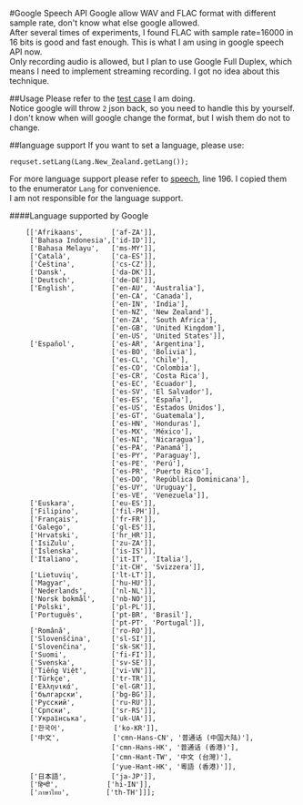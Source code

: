#Google Speech API
Google allow WAV and FLAC format with different sample rate, don't know what else google allowed.  
After several times of experiments, I found FLAC with sample rate=16000 in 16 bits is good and fast enough. This is what I am using in google speech API now.  
Only recording audio is allowed, but I plan to use Google Full Duplex, which means I need to implement streaming recording. I got no idea about this technique.  



##Usage
Please refer to the [test case](https://github.com/Rugal/oral-programming/blob/master/google-speech/src/test/java/ga/rugal/googlespeech/request/RequesterTest.java#L37) I am doing.  
Notice google will throw `2` json back, so you need to handle this by yourself.  
I don't know when will google change the format, but I wish them do not to change.  


##language support
If you want to set a language, please use:  
    
    requset.setLang(Lang.New_Zealand.getLang());

For more language support please refer to [speech](https://www.google.com/intl/en/chrome/demos/speech.html), line 196.  I copied them to the enumerator `Lang` for convenience.  
I am not responsible for the language support.  

####Language supported by Google

        [['Afrikaans',       ['af-ZA']],
         ['Bahasa Indonesia',['id-ID']],
         ['Bahasa Melayu',   ['ms-MY']],
         ['Català',          ['ca-ES']],
         ['Čeština',         ['cs-CZ']],
         ['Dansk',           ['da-DK']],
         ['Deutsch',         ['de-DE']],
         ['English',         ['en-AU', 'Australia'],
                             ['en-CA', 'Canada'],
                             ['en-IN', 'India'],
                             ['en-NZ', 'New Zealand'],
                             ['en-ZA', 'South Africa'],
                             ['en-GB', 'United Kingdom'],
                             ['en-US', 'United States']],
         ['Español',         ['es-AR', 'Argentina'],
                             ['es-BO', 'Bolivia'],
                             ['es-CL', 'Chile'],
                             ['es-CO', 'Colombia'],
                             ['es-CR', 'Costa Rica'],
                             ['es-EC', 'Ecuador'],
                             ['es-SV', 'El Salvador'],
                             ['es-ES', 'España'],
                             ['es-US', 'Estados Unidos'],
                             ['es-GT', 'Guatemala'],
                             ['es-HN', 'Honduras'],
                             ['es-MX', 'México'],
                             ['es-NI', 'Nicaragua'],
                             ['es-PA', 'Panamá'],
                             ['es-PY', 'Paraguay'],
                             ['es-PE', 'Perú'],
                             ['es-PR', 'Puerto Rico'],
                             ['es-DO', 'República Dominicana'],
                             ['es-UY', 'Uruguay'],
                             ['es-VE', 'Venezuela']],
         ['Euskara',         ['eu-ES']],
         ['Filipino',        ['fil-PH']],
         ['Français',        ['fr-FR']],
         ['Galego',          ['gl-ES']],
         ['Hrvatski',        ['hr_HR']],
         ['IsiZulu',         ['zu-ZA']],
         ['Íslenska',        ['is-IS']],
         ['Italiano',        ['it-IT', 'Italia'],
                             ['it-CH', 'Svizzera']],
         ['Lietuvių',        ['lt-LT']],
         ['Magyar',          ['hu-HU']],
         ['Nederlands',      ['nl-NL']],
         ['Norsk bokmål',    ['nb-NO']],
         ['Polski',          ['pl-PL']],
         ['Português',       ['pt-BR', 'Brasil'],
                             ['pt-PT', 'Portugal']],
         ['Română',          ['ro-RO']],
         ['Slovenščina',     ['sl-SI']],
         ['Slovenčina',      ['sk-SK']],
         ['Suomi',           ['fi-FI']],
         ['Svenska',         ['sv-SE']],
         ['Tiếng Việt',      ['vi-VN']],
         ['Türkçe',          ['tr-TR']],
         ['Ελληνικά',        ['el-GR']],
         ['български',       ['bg-BG']],
         ['Pусский',         ['ru-RU']],
         ['Српски',          ['sr-RS']],
         ['Українська',      ['uk-UA']],
         ['한국어',            ['ko-KR']],
         ['中文',             ['cmn-Hans-CN', '普通话 (中国大陆)'],
                             ['cmn-Hans-HK', '普通话 (香港)'],
                             ['cmn-Hant-TW', '中文 (台灣)'],
                             ['yue-Hant-HK', '粵語 (香港)']],
         ['日本語',           ['ja-JP']],
         ['हिन्दी',            ['hi-IN']],
         ['ภาษาไทย',         ['th-TH']]];
